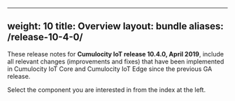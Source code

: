 
---
weight: 10
title: Overview
layout: bundle
aliases:
  /release-10-4-0/
---

These release notes for **Cumulocity IoT release 10.4.0, April 2019**, include all relevant changes (improvements and fixes) that have been implemented in Cumulocity IoT Core and Cumulocity IoT Edge since the previous GA release.

Select the component you are interested in from the index at the left.
